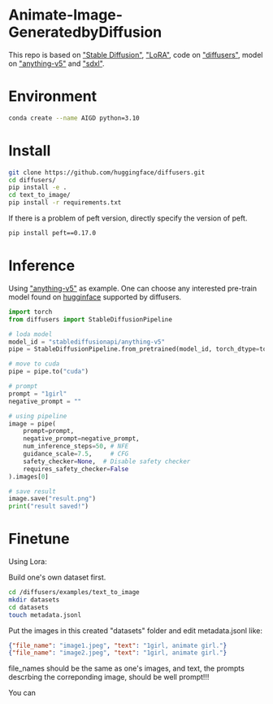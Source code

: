 # Animate-Image-GeneratedbyDiffusion

This repo is based on ["Stable Diffusion"](https://arxiv.org/abs/2112.10752), 
["LoRA"](https://arxiv.org/abs/2106.09685), 
code on ["diffusers"](https://github.com/huggingface/diffusers), 
model on ["anything-v5"](https://huggingface.co/stablediffusionapi/anything-v5) and 
["sdxl"](https://huggingface.co/stabilityai/stable-diffusion-xl-base-1.0).

# Environment
```bash
conda create --name AIGD python=3.10
```

# Install
```bash
git clone https://github.com/huggingface/diffusers.git
cd diffusers/
pip install -e .
cd text_to_image/
pip install -r requirements.txt
```
If there is a problem of peft version, directly specify the version of peft.
```bash
pip install peft==0.17.0
```

# Inference

Using ["anything-v5"](https://huggingface.co/stablediffusionapi/anything-v5) as example. One can choose any interested pre-train model found on [hugginface](https://huggingface.co/) supported by diffusers.

```python
import torch
from diffusers import StableDiffusionPipeline

# loda model
model_id = "stablediffusionapi/anything-v5"
pipe = StableDiffusionPipeline.from_pretrained(model_id, torch_dtype=torch.float16)

# move to cuda
pipe = pipe.to("cuda")

# prompt
prompt = "1girl"
negative_prompt = ""

# using pipeline
image = pipe(
    prompt=prompt,
    negative_prompt=negative_prompt,
    num_inference_steps=50, # NFE 
    guidance_scale=7.5,     # CFG
    safety_checker=None,  # Disable safety checker
    requires_safety_checker=False
).images[0]

# save result
image.save("result.png")
print("result saved!")
```

# Finetune

Using Lora:  

Build one's own dataset first.  
```bash
cd /diffusers/examples/text_to_image
mkdir datasets
cd datasets
touch metadata.jsonl
```
Put the images in this created "datasets" folder and edit metadata.jsonl like:
```json
{"file_name": "image1.jpeg", "text": "1girl, animate girl."}
{"file_name": "image2.jpeg", "text": "1girl, animate girl."}
```
file_names should be the same as one's images, and text, the prompts descrbing the correponding image, should be well prompt!!!  
  
You can 
